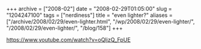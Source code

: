 +++
archive = ["2008-02"]
date = "2008-02-29T01:05:00"
slug = "1204247100"
tags = ["nerdiness"]
title = "even lighter?"
aliases = ["/archive/2008/02/29/even-lighter.html", "/wp/2008/02/29/even-lighter/", "/2008/02/29/even-lighter/", "/blog/158"]
+++

https://www.youtube.com/watch?v=oQljzQ_FpUE

